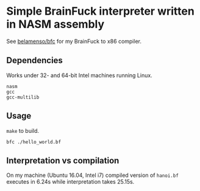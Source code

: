 # Simple BrainFuck interpreter written in NASM assembly
See [belamenso/bfc](https://github.com/belamenso/bfc) for my BrainFuck to x86 compiler.
## Dependencies
Works under 32- and 64-bit Intel machines running Linux.
```
nasm
gcc
gcc-multilib
```
## Usage
`make` to build.
```
bfc ./hello_world.bf
```
## Interpretation vs compilation
On my machine (Ubuntu 16.04, Intel i7) compiled version of `hanoi.bf` executes in 6.24s while interpretation takes 25.15s.
